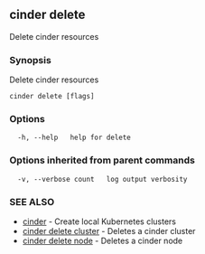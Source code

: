 ## cinder delete

Delete cinder resources

### Synopsis

Delete cinder resources

```
cinder delete [flags]
```

### Options

```
  -h, --help   help for delete
```

### Options inherited from parent commands

```
  -v, --verbose count   log output verbosity
```

### SEE ALSO

* [cinder](cinder.md)	 - Create local Kubernetes clusters
* [cinder delete cluster](cinder-delete-cluster.md)	 - Deletes a cinder cluster
* [cinder delete node](cinder-delete-node.md)	 - Deletes a cinder node

